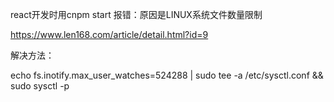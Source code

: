react开发时用cnpm start 报错：原因是LINUX系统文件数量限制

https://www.len168.com/article/detail.html?id=9

解决方法：

echo fs.inotify.max_user_watches=524288 | sudo tee -a /etc/sysctl.conf && sudo sysctl -p
